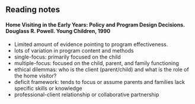 ## Reading notes

#### Home Visiting in the Early Years: Policy and Program Design Decisions. Douglass R. Powell. Young Children, 1990

- Limited amount of evidence pointing to program effectiveness.
- lots of variation in program content and methods
- single-focus: primarily focused on the child
- multiple-focus: focused on the child, parent, and family functioning
- ethical dilemmas: who is the client (parent/child) and what is the role of the home visitor?
- deficit framework: tends to focus or assume parents and families lack specific skills or knowledge
- professional-client relationship or collaborative partnership
